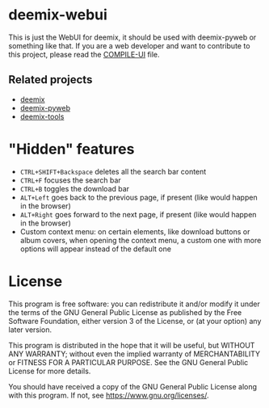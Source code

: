 # deemix-webui

This is just the WebUI for deemix, it should be used with deemix-pyweb or something like that.
If you are a web developer and want to contribute to this project, please read the [COMPILE-UI](COMPILE-UI.md) file.

## Related projects

- [deemix](https://git.fuwafuwa.moe/RemixDev/deemix)
- [deemix-pyweb](https://git.fuwafuwa.moe/RemixDev/deemix-pyweb)
- [deemix-tools](https://git.fuwafuwa.moe/RemixDev/deemix-tools)

# "Hidden" features

- `CTRL+SHIFT+Backspace` deletes all the search bar content
- `CTRL+F` focuses the search bar
- `CTRL+B` toggles the download bar
- `ALT+Left` goes back to the previous page, if present (like would happen in the browser)
- `ALT+Right` goes forward to the next page, if present (like would happen in the browser)
- Custom context menu: on certain elements, like download buttons or album covers, when opening the context menu, a custom one with more options will appear instead of the default one

# License

This program is free software: you can redistribute it and/or modify
it under the terms of the GNU General Public License as published by
the Free Software Foundation, either version 3 of the License, or
(at your option) any later version.

This program is distributed in the hope that it will be useful,
but WITHOUT ANY WARRANTY; without even the implied warranty of
MERCHANTABILITY or FITNESS FOR A PARTICULAR PURPOSE.  See the
GNU General Public License for more details.

You should have received a copy of the GNU General Public License
along with this program.  If not, see <https://www.gnu.org/licenses/>.
